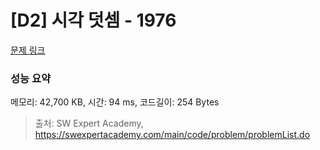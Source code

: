 # [D2] 시각 덧셈 - 1976 

[문제 링크](https://swexpertacademy.com/main/code/problem/problemDetail.do?contestProbId=AV5PttaaAZIDFAUq) 

### 성능 요약

메모리: 42,700 KB, 시간: 94 ms, 코드길이: 254 Bytes



> 출처: SW Expert Academy, https://swexpertacademy.com/main/code/problem/problemList.do
